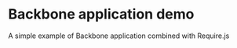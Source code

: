 Backbone application demo
=========================

A simple example of Backbone application combined with Require.js
